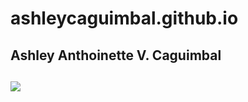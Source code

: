 # ashleycaguimbal.github.io
**Ashley Anthoinette V. Caguimbal**
---
![](https://cdn.mos.cms.futurecdn.net/tJvsuRRaC5k97Au5xsPzNk.jpg)
---
[](https://open.spotify.com/embed/album/1fnJ7k0bllNfL1kVdNVW1A?utm_source=generator")
